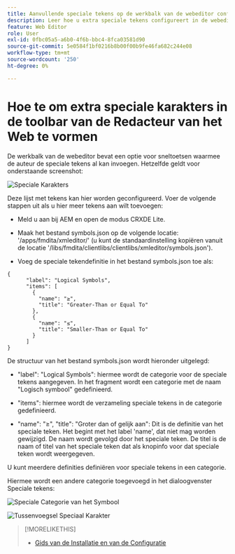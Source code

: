```yaml
---
title: Aanvullende speciale tekens op de werkbalk van de webeditor configureren
description: Leer hoe u extra speciale tekens configureert in de webeditor van AEM Guides.
feature: Web Editor
role: User
exl-id: 0fbc05a5-a6b0-4f6b-bbc4-8fca03581d90
source-git-commit: 5e0584f1bf0216b8b00f00b9fe46fa682c244e08
workflow-type: tm+mt
source-wordcount: '250'
ht-degree: 0%

---
```


# Hoe te om extra speciale karakters in de toolbar van de Redacteur van het Web te vormen

De werkbalk van de webeditor bevat een optie voor sneltoetsen waarmee de auteur de speciale tekens al kan invoegen.
Hetzelfde geldt voor onderstaande screenshot:

![ Speciale Karakters ](assets/special-chars.png)


Deze lijst met tekens kan hier worden geconfigureerd. Voer de volgende stappen uit als u hier meer tekens aan wilt toevoegen:

+ Meld u aan bij AEM en open de modus CRXDE Lite.

+ Maak het bestand symbols.json op de volgende locatie: &#39;/apps/fmdita/xmleditor/&#39; (u kunt de standaardinstelling kopiëren vanuit de locatie &#39;/libs/fmdita/clientlibs/clientlibs/xmleditor/symbols.json&#39;).

+ Voeg de speciale tekendefinitie in het bestand symbols.json toe als:

```
{
      "label": "Logical Symbols",
      "items": [
        {
          "name": "≥",
          "title": "Greater-Than or Equal To"
        },
        {
          "name": "≤",
          "title": "Smaller-Than or Equal To"
        }
      ]
}
```

De structuur van het bestand symbols.json wordt hieronder uitgelegd:

+ &quot;label&quot;: &quot;Logical Symbols&quot;: hiermee wordt de categorie voor de speciale tekens aangegeven. In het fragment wordt een categorie met de naam &quot;Logisch symbool&quot; gedefinieerd.

+ &quot;items&quot;: hiermee wordt de verzameling speciale tekens in de categorie gedefinieerd.

+ &quot;name&quot;: &quot;≥&quot;, &quot;title&quot;: &quot;Groter dan of gelijk aan&quot;: Dit is de definitie van het speciale teken. Het begint met het label &#39;name&#39;, dat niet mag worden gewijzigd. De naam wordt gevolgd door het speciale teken. De titel is de naam of titel van het speciale teken dat als knopinfo voor dat speciale teken wordt weergegeven.

U kunt meerdere definities definiëren voor speciale tekens in een categorie.

Hiermee wordt een andere categorie toegevoegd in het dialoogvenster Speciale tekens:

![ Speciale Categorie van het Symbool ](assets/special-char-category.png)

![ Tussenvoegsel Speciaal Karakter ](assets/insert-special-char.png)

>[!MORELIKETHIS]
>
>+ [ Gids van de Installatie en van de Configuratie ](https://helpx.adobe.com/content/dam/help/en/xml-documentation-solution/3-6/XML-Documentation-for-Adobe-Experience-Manager_Installation-Configuration-Guide_EN.pdf)
